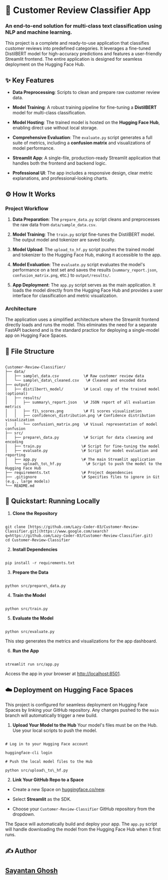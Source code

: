 # 🤖 Customer Review Classifier App

### An end-to-end solution for multi-class text classification using NLP and machine learning.

This project is a complete and ready-to-use application that classifies customer reviews into predefined categories. It leverages a fine-tuned DistilBERT model for high-accuracy predictions and features a user-friendly Streamlit frontend. The entire application is designed for seamless deployment on the Hugging Face Hub.

## ✨ Key Features

* **Data Preprocessing**: Scripts to clean and prepare raw customer review data.

* **Model Training**: A robust training pipeline for fine-tuning a **DistilBERT** model for multi-class classification.

* **Model Hosting**: The trained model is hosted on the **Hugging Face Hub**, enabling direct use without local storage.

* **Comprehensive Evaluation**: The `evaluate.py` script generates a full suite of metrics, including a **confusion matrix** and visualizations of model performance.

* **Streamlit App**: A single-file, production-ready Streamlit application that handles both the frontend and backend logic.

* **Professional UI**: The app includes a responsive design, clear metric explanations, and professional-looking charts.

## ⚙️ How It Works

### Project Workflow

1. **Data Preparation**: The `prepare_data.py` script cleans and preprocesses the raw data from `data/sample_data.csv`.

2. **Model Training**: The `train.py` script fine-tunes the DistilBERT model. The output model and tokenizer are saved locally.

3. **Model Upload**: The `upload_to_hf.py` script pushes the trained model and tokenizer to the Hugging Face Hub, making it accessible to the app.

4. **Model Evaluation**: The `evaluate.py` script evaluates the model's performance on a test set and saves the results (`summary_report.json`, `confusion_matrix.png`, etc.) to `output/results/`.

5. **App Deployment**: The `app.py` script serves as the main application. It loads the model directly from the Hugging Face Hub and provides a user interface for classification and metric visualization.

### Architecture

The application uses a simplified architecture where the Streamlit frontend directly loads and runs the model. This eliminates the need for a separate FastAPI backend and is the standard practice for deploying a single-model app on Hugging Face Spaces.

## 📂 File Structure

```

Customer-Review-Classifier/
├── data/
│   ├── sample\_data.csv           \# Raw customer review data
│   └── sample\_data\_cleaned.csv   \# Cleaned and encoded data
├── output/
│   ├── distilbert\_model/         \# Local copy of the trained model (optional)
│   ├── results/
│   │   ├── summary\_report.json   \# JSON report of all evaluation metrics
│   │   ├── f1\_scores.png         \# F1 scores visualization
│   │   ├── confidence\_distribution.png \# Confidence distribution visualization
│   │   └── confusion\_matrix.png  \# Visual representation of model confusion
├── src/
│   ├── prepare\_data.py           \# Script for data cleaning and encoding
│   ├── train.py                  \# Script for fine-tuning the model
│   ├── evaluate.py               \# Script for model evaluation and reporting
│   ├── app.py                    \# The main Streamlit application
│   └── upload\_to\_hf.py           \# Script to push the model to the Hugging Face Hub
├── requirements.txt              \# Project dependencies
├── .gitignore                    \# Specifies files to ignore in Git (e.g., large models)
└── README.md

```

## 🚀 Quickstart: Running Locally

1. **Clone the Repository**

```

git clone [https://github.com/Lazy-Coder-03/Customer-Review-Classifier.git](https://www.google.com/search?q=https://github.com/Lazy-Coder-03/Customer-Review-Classifier.git)
cd Customer-Review-Classifier

```

2. **Install Dependencies**

```

pip install -r requirements.txt

```

3. **Prepare the Data**

```

python src/prepare\_data.py

```

4. **Train the Model**

```

python src/train.py

```

5. **Evaluate the Model**

```

python src/evaluate.py

```

This step generates the metrics and visualizations for the app dashboard.

6. **Run the App**

```

streamlit run src/app.py

```

Access the app in your browser at [http://localhost:8501](http://localhost:8501).

## ☁️ Deployment on Hugging Face Spaces

This project is configured for seamless deployment on Hugging Face Spaces by linking your GitHub repository. Any changes pushed to the `main` branch will automatically trigger a new build.

1. **Upload Your Model to the Hub**
Your model's files must be on the Hub. Use your local scripts to push the model.

```

# Log in to your Hugging Face account

huggingface-cli login

# Push the local model files to the Hub

python src/upload\_to\_hf.py

```

2. **Link Your GitHub Repo to a Space**

* Create a new Space on [huggingface.co/new](https://huggingface.co/new).

* Select **Streamlit** as the SDK.

* Choose your `Customer-Review-Classifier` GitHub repository from the dropdown.

The Space will automatically build and deploy your app. The `app.py` script will handle downloading the model from the Hugging Face Hub when it first runs.

## ✍️ Author

[Sayantan Ghosh](https://github.com/Lazy-Coder-03)
---